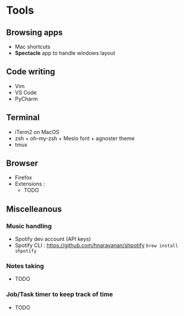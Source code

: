 # Tools

## Browsing apps
* Mac shortcuts
* **Spectacle** app to handle windows layout

## Code writing
* Vim
* VS Code
* PyCharm

## Terminal
* iTerm2 on MacOS
* zsh + oh-my-zsh + Meslo font + agnoster theme
* tmux

## Browser
* Firefox
* Extensions :
  * TODO


## Miscelleanous

### Music handling

* Spotify dev account (API keys)
* Spotify CLI : https://github.com/hnarayanan/shpotify `brew install shpotify`

### Notes taking
* TODO

### Job/Task timer to keep track of time
* TODO
